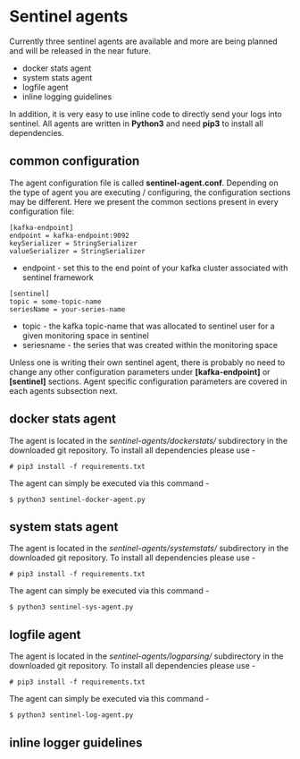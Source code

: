 # Sentinel agents
Currently three sentinel agents are available and more are being planned and will be released in the near future.
* docker stats agent
* system stats agent
* logfile agent
* inline logging guidelines

In addition, it is very easy to use inline code to directly send your logs into sentinel. All agents are written in **Python3** and need **pip3** to install all dependencies.

## common configuration
The agent configuration file is called **sentinel-agent.conf**. Depending on the type of agent you are executing / configuring, the configuration sections may be different. Here we present the common sections present in every configuration file:
```
[kafka-endpoint]
endpoint = kafka-endpoint:9092
keySerializer = StringSerializer
valueSerializer = StringSerializer
```

* endpoint - set this to the end point of your kafka cluster associated with sentinel framework

```
[sentinel]
topic = some-topic-name
seriesName = your-series-name
```

* topic - the kafka topic-name that was allocated to sentinel user for a given monitoring space in sentinel
* seriesname - the series that was created within the monitoring space

Unless one is writing their own sentinel agent, there is probably no need to change any other configuration parameters under **[kafka-endpoint]** or **[sentinel]** sections. Agent specific configuration parameters are covered in each agents subsection next.

## docker stats agent
The agent is located in the *sentinel-agents/dockerstats/* subdirectory in the downloaded git repository. To install all dependencies please use -

```
# pip3 install -f requirements.txt
```

The agent can simply be executed via this command -

```
$ python3 sentinel-docker-agent.py
```

## system stats agent
The agent is located in the *sentinel-agents/systemstats/* subdirectory in the downloaded git repository. To install all dependencies please use -

```
# pip3 install -f requirements.txt
```

The agent can simply be executed via this command -

```
$ python3 sentinel-sys-agent.py
```

## logfile agent
The agent is located in the *sentinel-agents/logparsing/* subdirectory in the downloaded git repository. To install all dependencies please use -

```
# pip3 install -f requirements.txt
```

The agent can simply be executed via this command -

```
$ python3 sentinel-log-agent.py
```

## inline logger guidelines